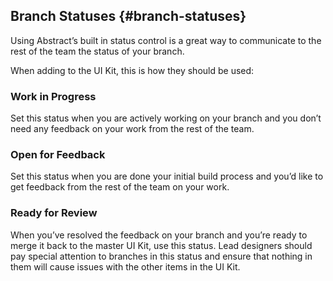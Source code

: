 ## Branch Statuses {#branch-statuses}

Using Abstract’s built in status control is a great way to communicate to the rest of the team the status of your branch.

When adding to the UI Kit, this is how they should be used:

### **Work in Progress**

Set this status when you are actively working on your branch and you don’t need any feedback on your work from the rest of the team.

### **Open for Feedback**

Set this status when you are done your initial build process and you’d like to get feedback from the rest of the team on your work.

### **Ready for Review**

When you’ve resolved the feedback on your branch and you’re ready to merge it back to the master UI Kit, use this status. Lead designers should pay special attention to branches in this status and ensure that nothing in them will cause issues with the other items in the UI Kit.

